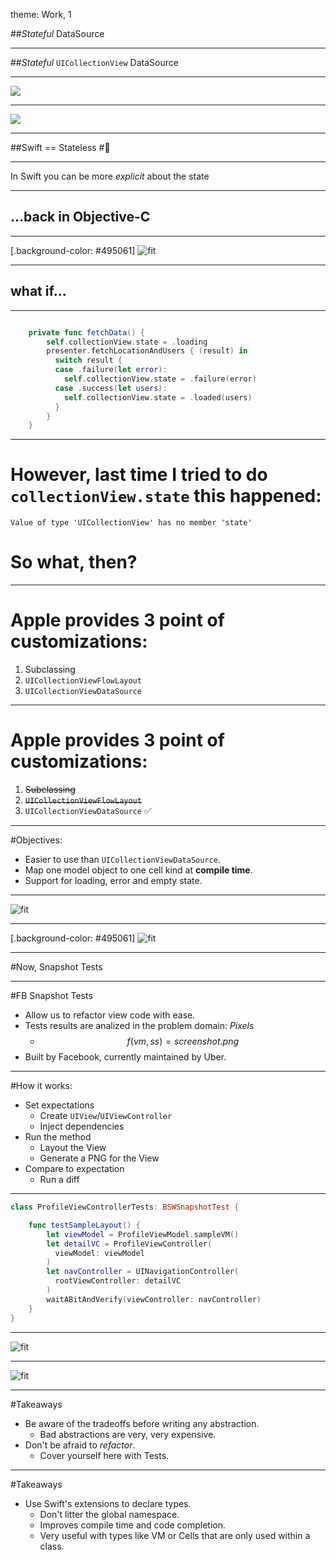 theme: Work, 1

##*Stateful* DataSource

---

##*Stateful* `UICollectionView` DataSource


---

![](https://i.imgur.com/ucK4lA2.png)

---

![](https://i.imgur.com/rO2oPg7.png)

---

##Swift == Stateless
#🤔

---

In Swift you can be more *explicit* about the state 

---
## ...back in Objective-C

---

[.background-color: #495061]
![fit](https://i.imgur.com/B9qPkR7.png)

---

## what if...

---

```swift

    private func fetchData() {
        self.collectionView.state = .loading
        presenter.fetchLocationAndUsers { (result) in
          switch result {
          case .failure(let error):
          	self.collectionView.state = .failure(error)
          case .success(let users):
          	self.collectionView.state = .loaded(users)
          }
        }
    }

```

---

# However, last time I tried to do `collectionView.state` this happened:

```
Value of type 'UICollectionView' has no member 'state'
```

# So what, then?

---

# Apple provides 3 point of customizations:

1. Subclassing
2. `UICollectionViewFlowLayout`
3. `UICollectionViewDataSource`

---

# Apple provides 3 point of customizations:

1. ~~Subclassing~~
2. ~~`UICollectionViewFlowLayout`~~
3. `UICollectionViewDataSource` ✅

---

#Objectives:
- Easier to use than `UICollectionViewDataSource`.
- Map one model object to one cell kind at **compile time**.
- Support for loading, error and empty state.

---

![fit](https://i.imgur.com/ltyGFuo.png)

---

[.background-color: #495061]
![fit](https://memegenerator.net/img/instances/42555568/talk-is-cheap-show-me-the-code.jpg)

---

#Now, Snapshot Tests

---

#FB Snapshot Tests

- Allow us to refactor view code with ease.
- Tests results are analized in the problem domain: *Pixels*
	- $$f(vm,ss) = screenshot.png$$
- Built by Facebook, currently maintained by Uber.

---

#How it works:

- Set expectations
	- Create `UIView`/`UIViewController`
	- Inject dependencies
- Run the method
	- Layout the View
	- Generate a PNG for the View 
- Compare to expectation
	- Run a diff 

---

```swift
class ProfileViewControllerTests: BSWSnapshotTest {

    func testSampleLayout() {
        let viewModel = ProfileViewModel.sampleVM()
        let detailVC = ProfileViewController(
          viewModel: viewModel
        )
        let navController = UINavigationController(
          rootViewController: detailVC
        )
        waitABitAndVerify(viewController: navController)
    }
}
```
---

![fit](https://www.objc.io/images/issue-15/snapshots-reference-59b0b96b.png)

---

![fit](https://i.pinimg.com/originals/bd/92/a0/bd92a01c5c6c48833a97a504d4046b75.jpg)

---

#Takeaways

- Be aware of the tradeoffs before writing any abstraction.
	- Bad abstractions are very, very expensive.
- Don't be afraid to *refactor*.
	- Cover yourself here with Tests.

---
#Takeaways

- Use Swift's extensions to declare types.
	- Don't litter the global namespace.
	- Improves compile time and code completion.
	- Very useful with types like VM or Cells that are only used within a class.